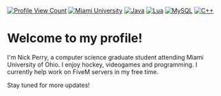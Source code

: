 
[![Profile View Count](https://komarev.com/ghpvc/?username=nick-perry14&label=Profile+Views&style=flat&color=brightgreen)](#)
[![Miami University](https://img.shields.io/badge/%20-Miami%20University-red?logo=data:image/png;base64,iVBORw0KGgoAAAANSUhEUgAAACAAAAAgCAMAAABEpIrGAAABxVBMVEVHcEzd3dwBAQDQ0dBGRUYjIyNlZmUBAAEDAQIBAQEZDg4mCw2xsrJ7e3tSUlJ0dHM5OjoRERErKysAAAAhISGjpKQyCg4tLS4TEBEUEhMsKytzdHN9fn1MTEwdGRqSk5IoKCi%2Bvr0JCAkDAwJjY2MYFhdDQ0MuLi1NTU1ZWlpDQ0IgICAvMDA%2FQD85OTmNjY1lZmYSBwcUCQk0NTQ8PDxqamlWVlYEAwMHBwcMCwx9fX2AgICfoaBlZWYrEhVLS0sMDAyampqJiYktLC2en58hCQotLS0cHBwgFxgiCAwbGhtAPkARDA0mJiYfIB89PT1QUFAOCgofHx%2BampqMjIxvcHAfHx8tFBYvLy88PDw6OjooKCdhYWEwMDCLjIwnJydFRkVydXUgHh7FHzPEIDM%2BBwzEHzO4IDHBHzLCHzJ2FiEnAwe2ITF5FiLGHjOwHzGkHC28IDK%2FIDOUHCtBCQ8ZBAWmGi1KDRZ%2BGSS9IDJ3FyGhHS1CDRR7GCS5IDFpFR51FyJkFR42ChA8CxCBGieyIDJGCxNhERujIC%2BnGy6mHzBlFyGQGyqqHy9SEReaHixUExsMAwRvFiJvFiBACRAsERRWFR3ULYGyAAAAY3RSTlMAATADC7UKMO%2Fv%2Bf0HPhVZtTAtMOMo%2Fsfv%2BbUuDVPyItwJ9%2B5Y7aPBpHipvN7LlwpK%2FfvHoYGG%2Fu%2BLMysuif6Q6UsZ4zX%2BtbX6%2FLy88ZmWfYPvxg9FXN%2F%2BheCf4HC%2FQ8ick%2B5meB9MAAACLElEQVR42r2Tc6MbQRRHd59t27btuq%2B22zvZ7AbL2HZS9%2FN2Zp7xb3uSxb1z1r9h%2FgN1xXnFlNr2ipNeRXvtUS%2Bvvo4ZWiktOaKnkmUobGXPcau0f4SpbLAGzRjvz%2FKxjiOhY%2ByG30wIWhueMRUPy7xOThAE5UfXQD4Zz%2B9s8Su4wamOss1ehu1uDiVUDgCy4clGlqGNLKn5VGiyMZ8c8NhuUEgjcnsU32fvYplDxaVisHc9p6csOuzT6QFjyk2ssWz7hD2KcKXX9Y08ZShV4zoTEZBWPjU9PXVHQ1TX3a1ijigo1JlE4BA4%2FYMzM4NxH3AcEW4VnAn4EpIEKNE0P9zkRlxUIkLhRUH2KqLqnZ11qUj1ykRouySE8aGSPSYhcP%2BycUh%2FUUAgG%2BM%2BkdcyAihxow1dJ1jxIK%2BKSLNSwXLzsrAckzgQUdS%2BfCTUFF0Ufr9uNasIeEfZi%2BuFl9vvmxIIJULvH1wVTADuraXqlqCi%2BFuqXxmTFwTyqkUsbO%2BNlGe08jdVq0TwWe5VHedjgXwsUTYOjn7Y93j2d0dXjEkAX6z1kJ6C7byfcygcSAFPz9pma%2Bvn3beegCSC4vhGE8R2PwmnBADgVK3800Hzx4Ohco2ngZE88zhBFUtlEacg8DwvmNJfqqurB1qCJloKzkjZo14S2nSA4gr8%2Bf5%2Br7H5%2Bze8S%2Bu0taGSWVgh8abg7c67xZ3Ss7qkfwhPnDPy8mrX12vxTDqjjvn3%2FAX%2FgM7kjW%2FymAAAAABJRU5ErkJggg%3D%3D)](https://miamioh.edu)
[![Java](https://img.shields.io/badge/Java-ED8B00?style=flat&logo=java&logoColor=white)](#)
[![Lua](https://img.shields.io/badge/Lua-2C2D72?style=flat&logo=lua&logoColor=white)](#)
[![MySQL](https://img.shields.io/badge/MySQL-00000F?style=flat&logo=mysql&logoColor=white)](#)
[![C++](https://img.shields.io/badge/C%2B%2B-00599C?style=flat&logo=c%2B%2B&logoColor=white)](#)
#  Welcome to my profile!
I'm Nick Perry, a computer science graduate student attending Miami University of Ohio.  I enjoy hockey, videogames and programming.  I currently help work on FiveM servers in my free time.

Stay tuned for more updates!
